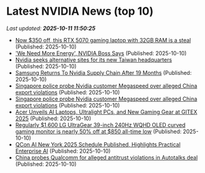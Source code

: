 # Latest NVIDIA News (top 10)
_Last updated: **2025-10-11 11:50:25**_

- [Now $350 off, this RTX 5070 gaming laptop with 32GB RAM is a steal](https://www.pcworld.com/article/2937689/now-350-off-this-rtx-5070-gaming-laptop-with-32gb-ram-is-a-steal.html) (Published: 2025-10-10)
- ['We Need More Energy', NVIDIA Boss Says](https://www.rigzone.com/news/we_need_more_energy_nvidia_boss_says-10-oct-2025-182051-article/) (Published: 2025-10-10)
- [Nvidia seeks alternative sites for its new Taiwan headquarters](https://economictimes.indiatimes.com/tech/tech-bytes/nvidia-seeks-alternative-sites-for-its-new-taiwan-headquarters/articleshow/124453187.cms) (Published: 2025-10-10)
- [Samsung Returns To Nvidia Supply Chain After 19 Months](https://biztoc.com/x/942516dd40f4937a) (Published: 2025-10-10)
- [Singapore police probe Nvidia customer Megaspeed over alleged China export violations](https://biztoc.com/x/fca62f3450cfe99e) (Published: 2025-10-10)
- [Singapore police probe Nvidia customer Megaspeed over alleged China export violations](https://www.cnbc.com/2025/10/10/singapore-us-investigate-nvidia-client-megaspeed-export-controls-violation.html) (Published: 2025-10-10)
- [Acer Unveils AI Laptops, Ultralight PCs, and New Gaming Gear at GITEX 2025](https://me.pcmag.com/en/laptops/32808/acer-unveils-ai-laptops-ultralight-pcs-and-new-gaming-gear-at-gitex-2025) (Published: 2025-10-10)
- [Regularly $1,600 LG UltraGear 39-inch 240Hz WQHD OLED curved gaming monitor is nearly 50% off at $850 all-time low](http://9to5toys.com/2025/10/10/lg-ultragear-39-inch-240hz-wqhd-oled-curved-gaming-monitor-nearly-50-off/) (Published: 2025-10-10)
- [QCon AI New York 2025 Schedule Published, Highlights Practical Enterprise AI](https://www.infoq.com/news/2025/10/qcon-ai-2025-schedule/) (Published: 2025-10-10)
- [China probes Qualcomm for alleged antitrust violations in Autotalks deal](https://www.thehindubusinessline.com/info-tech/china-probes-qualcomm-for-alleged-antitrust-violations-in-autotalks-deal/article70147675.ece) (Published: 2025-10-10)
